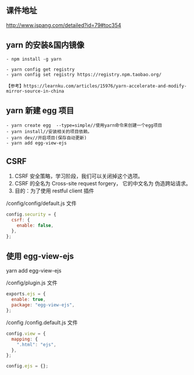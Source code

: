 ## 课件地址

http://www.jspang.com/detailed?id=79#toc354

## yarn 的安装&国内镜像

```
- npm install -g yarn

- yarn config get registry
- yarn config set registry https://registry.npm.taobao.org/

【参考】https://learnku.com/articles/15976/yarn-accelerate-and-modify-mirror-source-in-china
```

## yarn 新建 egg 项目

```
- yarn create egg  --type=simple//使用yarn命令来创建一个egg项目
- yarn install//安装相关的项目依赖。
- yarn dev//开启项目(保存自动更新)
- yarn add egg-view-ejs
```

## CSRF

1. CSRF 安全策略，学习阶段，我们可以关闭掉这个选项。
2. CSRF 的全名为 Cross-site request forgery， 它的中文名为 伪造跨站请求。
3. 目的：为了使用 restful client 插件

/config/config/default.js 文件

```js
config.security = {
  csrf: {
    enable: false,
  },
};
```

## 使用 egg-view-ejs

yarn add egg-view-ejs

/config/plugin.js 文件

```js
exports.ejs = {
  enable: true,
  package: "egg-view-ejs",
};
```

/config /config.default.js 文件

```js
config.view = {
  mapping: {
    ".html": "ejs",
  },
};

config.ejs = {};
```
